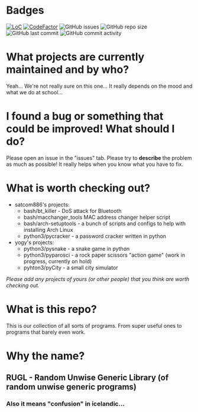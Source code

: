 # Badges
[![LoC](https://tokei.rs/b1/github/satcom886/rugl?category=code)](https://github.com/satcom886/rugl)
[![CodeFactor](https://www.codefactor.io/repository/github/satcom886/rugl/badge)](https://www.codefactor.io/repository/github/satcom886/rugl)
![GitHub issues](https://img.shields.io/github/issues-raw/satcom886/rugl.svg)
![GitHub repo size](https://img.shields.io/github/repo-size/satcom886/rugl.svg)
![GitHub last commit](https://img.shields.io/github/last-commit/satcom886/rugl.svg)
![GitHub commit activity](https://img.shields.io/github/commit-activity/m/satcom886/rugl.svg)

# What projects are currently maintained and by who?
Yeah... We're not really sure on this one... It really depends on the mood and what we do at school...  

# I found a bug or something that could be improved! What should I do?
Please open an issue in the "issues" tab. Please try to **describe** the problem as much as possible! It really helps when you know what you have to fix.

# What is worth checking out?
 * satcom886's projects:
   * bash/bt_killer - DoS attack for Bluetooth
   * bash/macchanger_tools MAC address changer helper script
   * bash/arch-setuptools - a bunch of scripts and configs to help with installing Arch Linux
   * python3/pycracker - a password cracker written in python
 * yogy's projects:
   * python3/pysnake - a snake game in python
   * python3/pyparosci - a rock paper scissors "action game" (work in progress, currently on hold)  
   * pyhton3/pyCity - a small city simulator

*Please add any projects of yours (or other people) that you think are worth checking out.*

# What is this repo?
This is our collection of all sorts of programs. From super useful ones to programs that barely even work.  

# Why the name?
## RUGL - Random Unwise Generic Library (of random unwise generic programs)
### Also it means "confusion" in icelandic...
